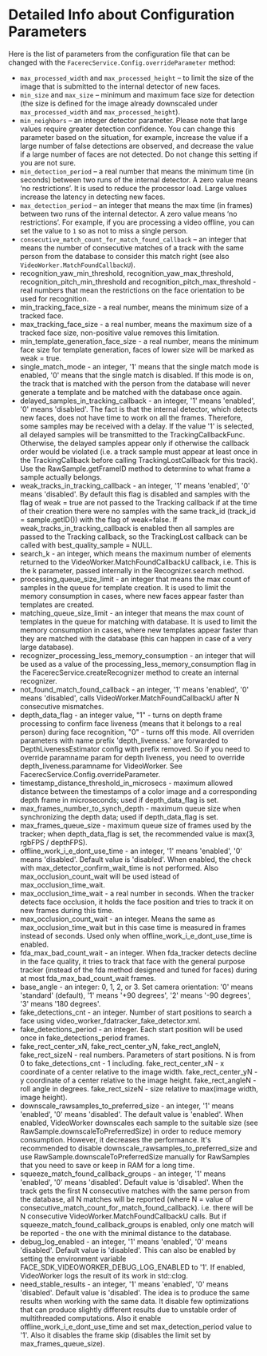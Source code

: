 # Detailed Info about Configuration Parameters

Here is the list of parameters from the configuration file that can be changed with the `FacerecService.Config.overrideParameter` method:

* `max_processed_width` and `max_processed_height` – to limit the size of the image that is submitted to the internal detector of new faces.
* `min_size` and `max_size` – minimum and maximum face size for detection (the size is defined for the image already downscaled under `max_processed_width` and `max_processed_height`).
* `min_neighbors` – an integer detector parameter. Please note that large values require greater detection confidence. You can change this parameter based on the situation, for example, increase the value if a large number of false detections are observed, and decrease the value if a large number of faces are not detected. Do not change this setting if you are not sure.
* `min_detection_period` – a real number that means the minimum time (in seconds) between two runs of the internal detector. A zero value means ‘no restrictions’. It is used to reduce the processor load. Large values increase the latency in detecting new faces.
* `max_detection_period` – an integer that means the max time (in frames) between two runs of the internal detector. A zero value means ‘no restrictions’. For example, if you are processing a video offline, you can set the value to `1` so as not to miss a single person.
* `consecutive_match_count_for_match_found_callback` – an integer that means the number of consecutive matches of a track with the same person from the database to consider this match right (see also `VideoWorker.MatchFoundCallbackU`).
* recognition_yaw_min_threshold, recognition_yaw_max_threshold, recognition_pitch_min_threshold and recognition_pitch_max_threshold - real numbers that mean the restrictions on the face orientation to be used for recognition.
* min_tracking_face_size - a real number, means the minimum size of a tracked face.
* max_tracking_face_size - a real number, means the maximum size of a tracked face size, non-positive value removes this limitation.
* min_template_generation_face_size - a real number, means the minimum face size for template generation, faces of lower size will be marked as weak = true.
* single_match_mode - an integer, '1' means that the single match mode is enabled, '0' means that the single match is disabled. If this mode is on, the track that is matched with the person from the database will never generate a template and be matched with the database once again.
* delayed_samples_in_tracking_callback - an integer, '1' means 'enabled', '0' means 'disabled'. The fact is that the internal detector, which detects new faces, does not have time to work on all the frames. Therefore, some samples may be received with a delay. If the value '1' is selected, all delayed samples will be transmitted to the TrackingCallbackFunc. Otherwise, the delayed samples appear only if otherwise the callback order would be violated (i.e. a track sample must appear at least once in the TrackingCallback before calling TrackingLostCallback for this track). Use the RawSample.getFrameID method to determine to what frame a sample actually belongs.
* weak_tracks_in_tracking_callback - an integer, '1' means 'enabled', '0' means 'disabled'. By default this flag is disabled and samples with the flag of weak = true are not passed to the Tracking callback if at the time of their creation there were no samples with the same track_id (track_id = sample.getID()) with the flag of weak=false. If weak_tracks_in_tracking_callback is enabled then all samples are passed to the Tracking callback, so the TrackingLost callback can be called with best_quality_sample = NULL.
* search_k - an integer, which means the maximum number of elements returned to the VideoWorker.MatchFoundCallbackU callback, i.e. This is the k parameter, passed internally in the Recognizer.search method.
* processing_queue_size_limit - an integer that means the max count of samples in the queue for template creation. It is used to limit the memory consumption in cases, where new faces appear faster than templates are created.
* matching_queue_size_limit - an integer that means the max count of templates in the queue for matching with database. It is used to limit the memory consumption in cases, where new templates appear faster than they are matched with the database (this can happen in case of a very large database).
* recognizer_processing_less_memory_consumption - an integer that will be used as a value of the processing_less_memory_consumption flag in the FacerecService.createRecognizer method to create an internal recognizer.
* not_found_match_found_callback - an integer, '1' means 'enabled', '0' means 'disabled', calls VideoWorker.MatchFoundCallbackU after N consecutive mismatches.
* depth_data_flag - an integer value, "1" - turns on depth frame processing to confirm face liveness (means that it belongs to a real person) during face recognition, "0" - turns off this mode. All overriden parameters with name prefix 'depth_liveness.' are forwarded to DepthLivenessEstimator config with prefix removed. So if you need to override paramname param for depth liveness, you need to override depth_liveness.paramname for VideoWorker. See FacerecService.Config.overrideParameter.
* timestamp_distance_threshold_in_microsecs - maximum allowed distance between the timestamps of a color image and a corresponding depth frame in microseconds; used if depth_data_flag is set.
* max_frames_number_to_synch_depth - maximum queue size when synchronizing the depth data; used if depth_data_flag is set.
* max_frames_queue_size - maximum queue size of frames used by the tracker; when depth_data_flag is set, the recommended value is max(3, rgbFPS / depthFPS).
* offline_work_i_e_dont_use_time - an integer, '1' means 'enabled', '0' means 'disabled'. Default value is 'disabled'. When enabled, the check with max_detector_confirm_wait_time is not performed. Also max_occlusion_count_wait will be used istead of max_occlusion_time_wait.
* max_occlusion_time_wait - a real number in seconds. When the tracker detects face occlusion, it holds the face position and tries to track it on new frames during this time.
* max_occlusion_count_wait - an integer. Means the same as max_occlusion_time_wait but in this case time is measured in frames instead of seconds. Used only when offline_work_i_e_dont_use_time is enabled.
* fda_max_bad_count_wait - an integer. When fda_tracker detects decline in the face quality, it tries to track that face with the general purpose tracker (instead of the fda method designed and tuned for faces) during at most fda_max_bad_count_wait frames.
* base_angle - an integer: 0, 1, 2, or 3. Set camera orientation: '0' means 'standard' (default), '1' means '+90 degrees', '2' means '-90 degrees', '3' means '180 degrees'.
* fake_detections_cnt - an integer. Number of start positions to search a face using video_worker_fdatracker_fake_detector.xml.
* fake_detections_period - an integer. Each start position will be used once in fake_detections_period frames.
* fake_rect_center_xN, fake_rect_center_yN, fake_rect_angleN, fake_rect_sizeN - real numbers. Parameters of start positions. N is from 0 to fake_detections_cnt - 1 including. fake_rect_center_xN - x coordinate of a center relative to the image width. fake_rect_center_yN - y coordinate of a center relative to the image height. fake_rect_angleN - roll angle in degrees. fake_rect_sizeN - size relative to max(image width, image height).
* downscale_rawsamples_to_preferred_size - an integer, '1' means 'enabled', '0' means 'disabled'. The default value is 'enabled'. When enabled, VideoWorker downscales each sample to the suitable size (see RawSample.downscaleToPreferredSize) in order to reduce memory consumption. However, it decreases the performance. It's recommended to disable downscale_rawsamples_to_preferred_size and use RawSample.downscaleToPreferredSize manually for RawSamples that you need to save or keep in RAM for a long time.
* squeeze_match_found_callback_groups - an integer, '1' means 'enabled', '0' means 'disabled'. Default value is 'disabled'. When the track gets the first N consecutive matches with the same person from the database, all N matches will be reported (where N = value of consecutive_match_count_for_match_found_callback). i.e. there will be N consecutive VideoWorker.MatchFoundCallbackU calls. But if squeeze_match_found_callback_groups is enabled, only one match will be reported - the one with the minimal distance to the database.
* debug_log_enabled - an integer, '1' means 'enabled', '0' means 'disabled'. Default value is 'disabled'. This can also be enabled by setting the environment variable FACE_SDK_VIDEOWORKER_DEBUG_LOG_ENABLED to '1'. If enabled, VideoWorker logs the result of its work in std::clog.
* need_stable_results - an integer, '1' means 'enabled', '0' means 'disabled'. Default value is 'disabled'. The idea is to produce the same results when working with the same data. It disable few optimizations that can produce slightly different results due to unstable order of multithreaded computations. Also it enable offline_work_i_e_dont_use_time and set max_detection_period value to '1'. Also it disables the frame skip (disables the limit set by max_frames_queue_size).
